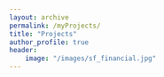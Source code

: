 ```yaml
---
layout: archive
permalink: /myProjects/
title: "Projects"
author_profile: true
header:
    image: "/images/sf_financial.jpg"
---
```








